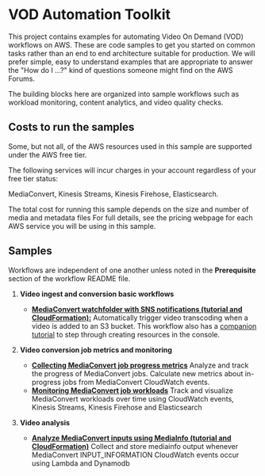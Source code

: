 # VOD Automation Toolkit

This project contains examples for automating Video On Demand (VOD) workflows on AWS.  These are code samples to get you started on common tasks rather than an end to end architecture suitable for production.  We will prefer simple, easy to understand examples that are appropriate to answer the "How do I ...?" kind of questions someone might find on  the AWS Forums.

The building blocks here are organized into sample workflows such as workload monitoring, content analytics, and video quality checks. 

## Costs to run the samples

Some, but not all, of the AWS resources used in this sample are supported under the AWS free tier.  

The following services will incur charges in your account regardless of your free tier status:

MediaConvert, Kinesis Streams, Kinesis Firehose, Elasticsearch.

The total cost for running this sample depends on the size and number of media and metadata files For full details, see the pricing webpage for each AWS service you will be using in this sample.

## Samples  

Workflows are independent of one another unless noted in the **Prerequisite** section of the workflow README file.

1. **Video ingest and conversion basic workflows** 
    *  **[MediaConvert watchfolder with SNS notifications (tutorial and CloudFormation):](./MediaConvert-WorkflowWatchFolderAndNotification/README.md)** Automatically trigger video transcoding when a video is added to an S3 bucket.  This workflow also has a [companion tutorial](./MediaConvert-WorkflowWatchfolderAndNotification/README-tutorial.md) to step through creating resources in the console.
    
    
2. **Video conversion job metrics and monitoring**
    * **[Collecting MediaConvert job progress metrics](./MediaConvert-JobProgressMetrics/README.md)** Analyze and track the progress of MediaConvert jobs. Calculate new metrics about in-progress jobs from MediaConvert CloudWatch events.
    * **[Monitoring MediaConvert job workloads](./MediaConvert-WorkloadMonitoring/README.md)** Track and visualize MediaConvert workloads over time using CloudWatch events, Kinesis Streams, Kinesis Firehose and Elasticsearch
3. **Video analysis**
    *  **[Analyze MediaConvert inputs using MediaInfo (tutorial and CloudFormation)](./VideoAnalysis-MediainfoLambda/README-tutorial.md)** Collect and store mediainfo output whenever MediaConvert INPUT_INFORMATION CloudWatch events occur using Lambda and Dynamodb




